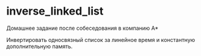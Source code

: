 # inverse_linked_list
Домашнее задание после собеседования в компанию А*


Инвертировать односвязный список за линейное время и константную дополнительную память.
